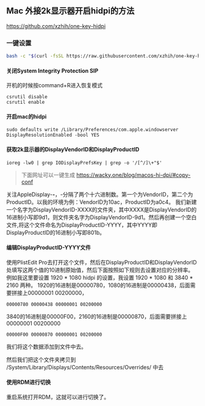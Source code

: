 ## Mac 外接2k显示器开启hidpi的方法


 https://github.com/xzhih/one-key-hidpi


### 一键设置
```bash
bash -c "$(curl -fsSL https://raw.githubusercontent.com/xzhih/one-key-hidpi/master/hidpi.sh)"
```


#### 关闭System Integrity Protection SIP

开机的时候按command+R进入恢复模式
```
csrutil disable
csrutil enable
```
#### 开启mac的hidpi

```
sudo defaults write /Library/Preferences/com.apple.windowserver DisplayResolutionEnabled -bool YES
```

#### 获取2k显示器的DisplayVendorID和DisplayProductID
```
ioreg -lw0 | grep IODisplayPrefsKey | grep -o '/[^/]\+"$'
```
>下面网址可以一键生成
https://wacky.one/blog/macos-hi-dpi/#copy-conf

关注AppleDisplay-**-**，-分隔了两个十六进制数。第一个为VendorID，第二个为ProductID。以我的环境为例：VendorID为10ac，ProductID为a0c4。
我们新建一个名字为DisplayVendorID-XXXX的文件夹，其中XXXX是DisplayVendorID的16进制小写即9d1，则文件夹名字为DisplayVendorID-9d1。然后再创建一个空白文件,将这个文件命名为DisplayProductID-YYYY，其中YYYY即DisplayProductID的16进制小写即801b。

#### 编辑DisplayProductID-YYYY文件

使用PlistEdit Pro去打开这个文件，然后在DisplayProductID和DisplayVendorID处填写这两个值的10进制原始值，然后下面按照如下规则去设置对应的分辨率。
例如我这里要设置 1920 * 1080 hidpi 的设置，我设置 1920 * 1080 和 3840 * 2160 两种。
1920的16进制是00000780，1080的16进制是00000438，后面需要拼接上00000001 00200000，
```
00000780 00000438 00000001 00200000
```
3840的16进制是00000F00，2160的16进制是00000870，后面需要拼接上00000001 00200000
```
00000F00 00000870 00000001 00200000
```
我们将这个数据添加到文件中去。

然后我们把这个文件夹拷贝到 /System/Library/Displays/Contents/Resources/Overrides/ 中去

#### 使用RDM进行切换

重启系统打开RDM，这就可以进行切换了。